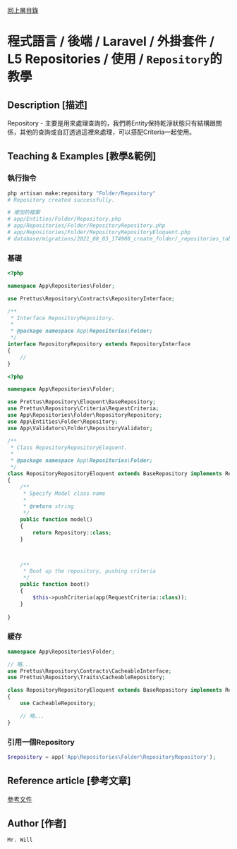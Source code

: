 [回上層目錄](../README.md)

# 程式語言 / 後端 / Laravel / 外掛套件 / L5 Repositories / 使用 / `Repository`的教學

## **Description [描述]**
Repository - 主要是用來處理查詢的，我們將Entity保持乾淨狀態只有結構跟關係，其他的查詢或自訂透過這裡來處理，可以搭配Criteria一起使用。

## **Teaching & Examples [教學&範例]**

### 執行指令
```bash
php artisan make:repository "Folder/Repository"
# Repository created successfully.

# 增加的檔案
# app/Entities/Folder/Repository.php
# app/Repositories/Folder/RepositoryRepository.php
# app/Repositories/Folder/RepositoryRepositoryEloquent.php
# database/migrations/2021_08_03_174908_create_folder/_repositories_table.php
```

### 基礎
```php
<?php

namespace App\Repositories\Folder;

use Prettus\Repository\Contracts\RepositoryInterface;

/**
 * Interface RepositoryRepository.
 *
 * @package namespace App\Repositories\Folder;
 */
interface RepositoryRepository extends RepositoryInterface
{
    //
}
```

```php
<?php

namespace App\Repositories\Folder;

use Prettus\Repository\Eloquent\BaseRepository;
use Prettus\Repository\Criteria\RequestCriteria;
use App\Repositories\Folder\RepositoryRepository;
use App\Entities\Folder\Repository;
use App\Validators\Folder\RepositoryValidator;

/**
 * Class RepositoryRepositoryEloquent.
 *
 * @package namespace App\Repositories\Folder;
 */
class RepositoryRepositoryEloquent extends BaseRepository implements RepositoryRepository
{
    /**
     * Specify Model class name
     *
     * @return string
     */
    public function model()
    {
        return Repository::class;
    }

    

    /**
     * Boot up the repository, pushing criteria
     */
    public function boot()
    {
        $this->pushCriteria(app(RequestCriteria::class));
    }
    
}
```

### 緩存
```php
namespace App\Repositories\Folder;

// 略...
use Prettus\Repository\Contracts\CacheableInterface;
use Prettus\Repository\Traits\CacheableRepository;

class RepositoryRepositoryEloquent extends BaseRepository implements RepositoryRepository
{
    use CacheableRepository;

    // 略...
}
```

### 引用一個Repository
```php
$repository = app('App\Repositories\Folder\RepositoryRepository');
```

## **Reference article [參考文章]**
[參考文件](https://www.jianshu.com/p/d640a61d8631)

## **Author [作者]**
`Mr. Will`
